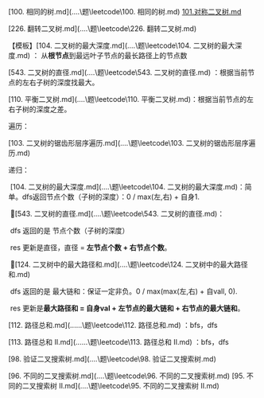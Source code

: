  [100. 相同的树.md](..\..\题\leetcode\100. 相同的树.md)  [101.对称二叉树.md](..\..\题\leetcode\101.对称二叉树.md) 

 [226. 翻转二叉树.md](..\..\题\leetcode\226. 翻转二叉树.md)  







【模板】[104. 二叉树的最大深度.md](..\..\题\leetcode\104. 二叉树的最大深度.md)  ： 从**根节点**到最远叶子节点的最长路径上的节点数

[543. 二叉树的直径.md](..\..\题\leetcode\543. 二叉树的直径.md) ：根据当前节点的左右子树的深度找最大。

[110. 平衡二叉树.md](..\..\题\leetcode\110. 平衡二叉树.md)：根据当前节点的左右子树的深度之差。







遍历：

[103. 二叉树的锯齿形层序遍历.md](..\..\题\leetcode\103. 二叉树的锯齿形层序遍历.md) 



递归：

​	[104. 二叉树的最大深度.md](..\..\题\leetcode\104. 二叉树的最大深度.md)：简单。dfs返回节点个数（子树的深度）：0 / max(左,右) + 自身1. 

​	🚀[543. 二叉树的直径.md](..\..\题\leetcode\543. 二叉树的直径.md)：

​		dfs 返回的是 节点个数（子树的深度）

​		res 更新是直径，直径 = **左节点个数 + 右节点个数**。

​	🚀[124. 二叉树中的最大路径和.md](..\..\题\leetcode\124. 二叉树中的最大路径和.md) 

​		dfs 返回的是 最大链和：保证一定非负。0 / max(max(左,右) + 自vall, 0).

​		res 更新是**最大路径和 = 自身val + 左节点的最大链和 + 右节点的最大链和**。

[112. 路径总和.md](..\..\..\题\leetcode\112. 路径总和.md) ：bfs，dfs

[113. 路径总和 II.md](..\..\..\题\leetcode\113. 路径总和 II.md) ：bfs，dfs





 [98. 验证二叉搜索树.md](..\..\题\leetcode\98. 验证二叉搜索树.md) 

 [96. 不同的二叉搜索树.md](..\..\题\leetcode\96. 不同的二叉搜索树.md)  [95. 不同的二叉搜索树 II.md](..\..\题\leetcode\95. 不同的二叉搜索树 II.md) 
